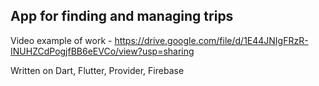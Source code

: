 ## App for finding and managing trips

Video example of work - https://drive.google.com/file/d/1E44JNIgFRzR-INUHZCdPogjfBB6eEVCo/view?usp=sharing

Written on Dart, Flutter, Provider, Firebase
